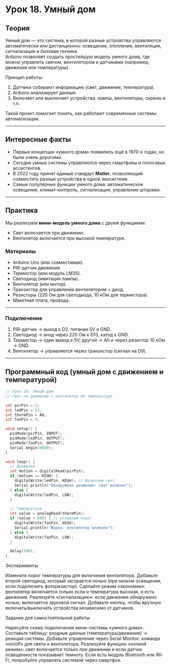# Урок 18. Умный дом

## Теория  

Умный дом — это система, в которой разные устройства управляются автоматически или дистанционно: освещение, отопление, вентиляция, сигнализация и бытовая техника.  
Arduino позволяет создать простейшую модель умного дома, где можно управлять светом, вентилятором и датчиками (например, движения или температуры).  

Принцип работы:  
1. Датчики собирают информацию (свет, движение, температура).  
2. Arduino анализирует данные.  
3. Включает или выключает устройства: лампы, вентиляторы, сирены и т.п.  

Такой проект помогает понять, как работают современные системы автоматизации.  

---

## Интересные факты  

- Первые концепции «умного дома» появились ещё в 1970-х годах, но были очень дорогими.  
- Сегодня умные системы управляются через смартфоны и голосовых ассистентов.  
- В 2022 году принят единый стандарт **Matter**, позволяющий совместить разные устройства в одной экосистеме.  
- Самые популярные функции умного дома: автоматическое освещение, климат-контроль, сигнализация, управление шторами.  

---

## Практика  

Мы реализуем **мини-модель умного дома** с двумя функциями:  
- Свет включается при движении.  
- Вентилятор включается при высокой температуре.  

### Материалы  

- Arduino Uno (или совместимая).  
- PIR-датчик движения.  
- Термистор (или модуль LM35).  
- Светодиод (имитация лампы).  
- Вентилятор (или мотор).  
- Транзистор для управления вентилятором + диод.  
- Резисторы (220 Ом для светодиода, 10 кОм для термистора).  
- Макетная плата, провода.  

---

### Подключение  

1. PIR-датчик → выход к D2, питание 5V и GND.  
2. Светодиод → анод через 220 Ом к D13, катод к GND.  
3. Термистор → один вывод к 5V, другой → A0 и через резистор 10 кОм → GND.  
4. Вентилятор → управляется через транзистор (сигнал на D9).  

---

## Программный код (умный дом с движением и температурой)

```cpp
// Урок 18: Умный дом
// Свет по движению + вентилятор по температуре

int pirPin = 2;
int ledPin = 13;
int thermPin = A0;
int fanPin = 9;

void setup() {
  pinMode(pirPin, INPUT);
  pinMode(ledPin, OUTPUT);
  pinMode(fanPin, OUTPUT);
  Serial.begin(9600);
}

void loop() {
  // Движение
  int motion = digitalRead(pirPin);
  if (motion == HIGH) {
    digitalWrite(ledPin, HIGH); // Включаем свет
    Serial.println("Обнаружено движение: свет включен");
  } else {
    digitalWrite(ledPin, LOW);
  }

  // Температура
  int value = analogRead(thermPin);
  if (value > 500) { // условный порог
    digitalWrite(fanPin, HIGH);
    Serial.println("Жарко: вентилятор включен");
  } else {
    digitalWrite(fanPin, LOW);
  }

  delay(500);
}
```

Эксперименты

Измените порог температуры для включения вентилятора.
Добавьте второй светодиод, который загорается ночью (при низком освещении, если подключить фоторезистор).
Сделайте режим «экономии»: вентилятор включается только если и температура высокая, и есть движение.
Реализуйте «сигнализацию»: если движение обнаружено ночью, включается звуковой сигнал.
Добавьте кнопку, чтобы вручную включать/выключать устройства независимо от датчиков.

Задание для самостоятельной работы

Нарисуйте схему подключения мини-системы «умного дома».
Составьте таблицу: входные данные (температура/движение) → реакция системы.
Добавьте управление через Serial Monitor: команда «on/off» для света и вентилятора.
Реализуйте функцию «ночной режим»: свет включается только при движении и если датчик освещённости показывает темноту.
Если есть модуль Bluetooth или Wi-Fi, попробуйте управлять системой через смартфон.
